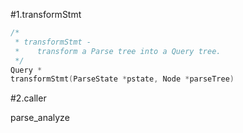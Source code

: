 #1.transformStmt

```cpp
/*
 * transformStmt -
 *    transform a Parse tree into a Query tree.
 */
Query *
transformStmt(ParseState *pstate, Node *parseTree)

```

#2.caller

parse_analyze